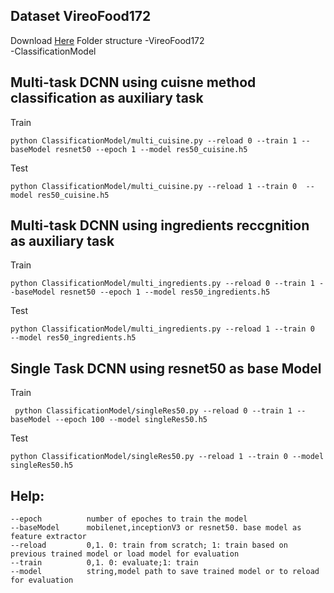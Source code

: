 ## Dataset VireoFood172
Download [Here](http://vireo.cs.cityu.edu.hk/VireoFood172/)
Folder structure
-VireoFood172<br>
-ClassificationModel<br>

## Multi-task DCNN using cuisne method classification as auxiliary task
Train
```
python ClassificationModel/multi_cuisine.py --reload 0 --train 1 --baseModel resnet50 --epoch 1 --model res50_cuisine.h5
```
Test
```
python ClassificationModel/multi_cuisine.py --reload 1 --train 0  --model res50_cuisine.h5
```
## Multi-task DCNN using ingredients reccgnition as auxiliary task
Train
```
python ClassificationModel/multi_ingredients.py --reload 0 --train 1 --baseModel resnet50 --epoch 1 --model res50_ingredients.h5
```
Test
```
python ClassificationModel/multi_ingredients.py --reload 1 --train 0  --model res50_ingredients.h5
```
## Single Task DCNN using resnet50 as base Model
Train
```
 python ClassificationModel/singleRes50.py --reload 0 --train 1 --baseModel --epoch 100 --model singleRes50.h5
```
Test
```
python ClassificationModel/singleRes50.py --reload 1 --train 0 --model singleRes50.h5
```
## Help:
```
--epoch          number of epoches to train the model
--baseModel      mobilenet,inceptionV3 or resnet50. base model as feature extractor
--reload         0,1. 0: train from scratch; 1: train based on previous trained model or load model for evaluation
--train          0,1. 0: evaluate;1: train
--model          string,model path to save trained model or to reload for evaluation
```
